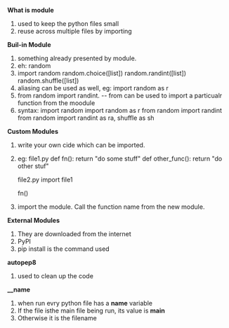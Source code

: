 **What is module**
1. used to keep the python files small
2. reuse across multiple files by importing

**Buil-in Module**
1. something already presented by module.
2. eh: random
3. import random
    random.choice([list])
    random.randint([list])
    random.shuffle([list])
4. aliasing can be used as well, 
    eg: import random as r
5. from random import randint.
    -- from can be used to import a particualr function from the moodule
6. syntax:
    import random
    import random as r
    from random import randint
    from random import randint as ra, shuffle as sh

**Custom Modules**
1. write your own cide which can be imported.
2. eg:
    file1.py
    def fn():
        return "do some stuff"
    def other_func():
        return "do other stuf"

    file2.py
    import file1

    fn()
3. import the module. Call the function name from the new module.

**External Modules**
1. They are downloaded from the internet
2. PyPI
3. pip install is the command used

**autopep8**
1. used to clean up the code

**__name**
1. when run evry python file has a __name__ variable
2. If the file isthe main file being run, its value is __main__
3. Otherwise it is the filename